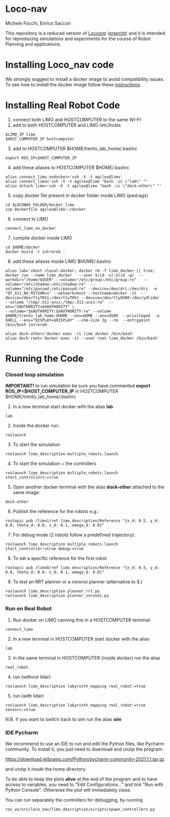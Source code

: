 # Loco-nav




Michele Focchi, Enrico Saccon

This repository is a reduced version of [Locosim](https://github.com/mfocchi/locosim) ([preprint](https://arxiv.org/abs/2305.02107)) and it is intended for reproducing simulations and experiments
for the course of Robot Planning and applications.



# Installing Loco_nav code

We strongly suggest to install a docker image to avoid  compatibility issues. To see how to install the docker image follow these [instructions](https://github.com/mfocchi/loco_nav/tree/master/install_docker.md). 





# **Installing Real Robot Code**

1. connect both LIMO and HOSTCOMPUTER to the same WI-FI
2. add to both HOSTCOMPUTER and LIMO /etc/hosts

```
$LIMO_IP limo
$HOST_COMPUTER_IP hostcomputer
```

3. add to  HOSTCOMPUTER $HOME/trento_lab_home/.bashrc 

```
export ROS_IP=$HOST_COMPUTER_IP
```

4. add these aliases to HOSTCOMPUTER $HOME/.bashrc

```
alias connect_limo_nodocker='ssh -X -t agilex@limo'
alias connect_limo='ssh -X -t agilex@limo "bash -ic \"lab\" "'
alias attach_limo='ssh -X -t agilex@limo "bash -ic \"dock-other\" "'
```

5. copy docker file present in docker folder inside LIMO (pwd:agx)

```
cd $LOCONAV_FOLDER/docker_limo 
scp Dockerfile agilex@limo:~/docker
```

6. connect to LIMO

```
connect_limo_no_docker
```

7. compile docker inside LIMO

```
cd $HOME/docker
docker build -t introrob .
```

8. add these aliases inside LIMO $HOME/.bashrc

```
alias lab='xhost +local:docker; docker rm -f limo_docker || true; docker run --name limo_docker   --user $(id -u):$(id -g)  --workdir="/home/$USER" --volume="/etc/group:/etc/group:ro"   --volume="/etc/shadow:/etc/shadow:ro"  --volume="/etc/passwd:/etc/passwd:ro" --device=/dev/dri:/dev/dri  -e "QT_X11_NO_MITSHM=1" --network=host --hostname=docker -it  --device=/dev/ttyTHS1:/dev/ttyTHS1 --device=/dev/ttyUSB0:/dev/ydlidar   --volume "/tmp/.X11-unix:/tmp/.X11-unix:rw"  --env="XAUTHORITY=$XAUTHORITY" \
--volume="$XAUTHORITY:$XAUTHORITY:rw" --volume $HOME/trento_lab_home:$HOME --env=HOME --env=USER  --privileged  -e SHELL --env="DISPLAY=$DISPLAY" --shm-size 2g --rm  --entrypoint /bin/bash introrob'

alias dock-other='docker exec -it limo_docker /bin/bash'
alias dock-root='docker exec -it --user root limo_docker /bin/bash'
```





# **Running the Code**  



### **Closed loop simulation**

**IMPORTANT!** to run simulation be sure you have commented **export ROS_IP=$HOST_COMPUTER_IP** in  HOSTCOMPUTER $HOME/trento_lab_home/.bashrc 

1. In a new terminal start docker with the alias **lab**

```
lab
```

2. Inside the docker run:

```
roslaunch 
```

3. To start the simulation

```
roslaunch limo_description multiple_robots.launch
```

4. To start the simulation + the controllers

```
roslaunch limo_description multiple_robots.launch start_controllers:=true
```

5. Open another docker terminal with the alias **dock-other** attached to the same image:

```
dock-other 
```

6. Publish the reference for the robots e.g.:

```
rostopic pub /limo1/ref limo_description/Reference "{x_d: 0.5, y_d: 0.0, theta_d: 0.0, v_d: 0.1, omega_d: 0.0}"
```

7. For debug mode (2 robots follow a predefined trajectory):

```
roslaunch limo_description multiple_robots.launch start_controller:=true debug:=true
```

8. To set a specific reference for the first robot

```
rostopic pub /limo0/ref limo_description/Reference "{x_d: 0.5, y_d: 0.0, theta_d: 0.0, v_d: 0.1, omega_d: 0.0}"
```

9. To test an RRT planner or a voronoi planner (alternative to 8.)

```
roslaunch limo_description planner_rrt.py
roslaunch limo_description planner_voronoi.py
```



### **Run on Real Robot**

1. Run docker on LIMO canning this in a HOSTCOMPUTER terminal:

```
connect_limo
```

2. In a new terminal in HOSTCOMPUTER start docker with the alias 

```
lab
```

3. in the same terminal in HOSTCOMPUTER (inside docker) run the alias 

```
real_robot
```

4. run (without lidar)

```
roslaunch limo_description labyrinth_mapping real_robot:=true 
```

5. run (with lidar)

```
roslaunch limo_description labyrinth_mapping real_robot:=true sensors:=true
```

N.B. if you want to switch back to sim run the alias **sim**



### IDE Pycharm

We recommend to use an IDE to run and edit the Python files, like Pycharm community. To install it,  you just need to download and unzip the program:

https://download.jetbrains.com/Python/pycharm-community-2021.1.1.tar.gz

 and unzip it  *inside* the home directory. 

To be able to keep the plots **alive** at the end of the program and to have access to variables,  you need to "Edit Configurations..." and tick "Run with Python Console". Otherwise the plot will immediately close. 

You can run separately the controllers for debugging, by running

```
ros_ws/src/loco_nav/limo_description/scripts/spawn_controllers.py
```


